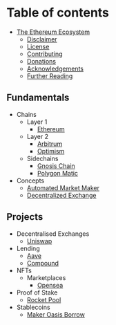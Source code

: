 # Table of contents

- [The Ethereum Ecosystem](README.md)
  - [Disclaimer](appendices/disclaimer.md)
  - [License](appendices/license.md)
  - [Contributing](appendices/contributing.md)
  - [Donations](appendices/donations.md)
  - [Acknowledgements](appendices/acknowledgements.md)
  - [Further Reading](appendices/further-learning.md)

## Fundamentals

- Chains
  - Layer 1
    - [Ethereum](chains/ethereum.md)
  - Layer 2
    - [Arbitrum](chains/arbitrum-one.md)
    - [Optimism](chains/optimism.md)
  - Sidechains
    - [Gnosis Chain](chains/gnosis.md)
    - [Polygon Matic](chains/polygon-matic.md)
- Concepts
  - [Automated Market Maker](concepts/automated-market-maker.md)
  - [Decentralized Exchange](concepts/decentralized-exchange.md)

## Projects

- Decentralised Exchanges
  - [Uniswap](projects/uniswap.md)
- Lending
  - [Aave](projects/aave.md)
  - [Compound](projects/compound.md)
- NFTs
  - Marketplaces
    - [Opensea](projects/opensea.md)
- Proof of Stake
  - [Rocket Pool](projects/rocketpool.md)
- Stablecoins
  - [Maker Oasis Borrow](projects/maker-oasis-borrow.md)
